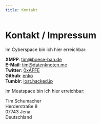 ```yaml
---
title: Kontakt
---
```

# Kontakt / Impressum

Im Cyberspace bin ich hier erreichbar:

**XMPP**: [tim@boese-ban.de](xmpp:tim@boese-ban.de)  
**E-Mail**: <tim@datenknoten.me>  
**Twitter**: [0xAFFE](https://twitter.com/0xAFFE)  
**Github**: [enko](https://github.com/enko)  
**Tumblr**: [lost.hacked.jp](http://lost.hacked.jp)  

Im Meatspace bin ich hier erreichbar:

Tim Schumacher  
Herderstraße 8  
07743 Jena  
Deutschland
